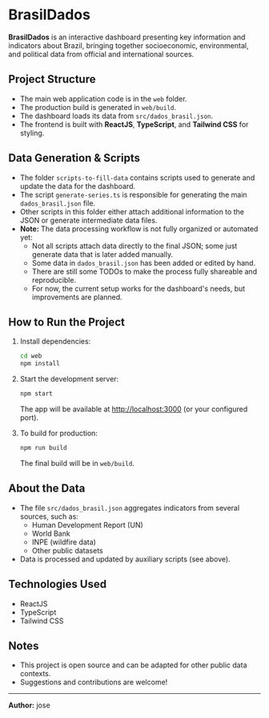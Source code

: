 # BrasilDados

**BrasilDados** is an interactive dashboard presenting key information and indicators about Brazil, bringing together socioeconomic, environmental, and political data from official and international sources.

## Project Structure

- The main web application code is in the `web` folder.
- The production build is generated in `web/build`.
- The dashboard loads its data from `src/dados_brasil.json`.
- The frontend is built with **ReactJS**, **TypeScript**, and **Tailwind CSS** for styling.

## Data Generation & Scripts

- The folder `scripts-to-fill-data` contains scripts used to generate and update the data for the dashboard.
- The script `generate-series.ts` is responsible for generating the main `dados_brasil.json` file.
- Other scripts in this folder either attach additional information to the JSON or generate intermediate data files.
- **Note:** The data processing workflow is not fully organized or automated yet:
  - Not all scripts attach data directly to the final JSON; some just generate data that is later added manually.
  - Some data in `dados_brasil.json` has been added or edited by hand.
  - There are still some TODOs to make the process fully shareable and reproducible.
  - For now, the current setup works for the dashboard's needs, but improvements are planned.

## How to Run the Project

1. Install dependencies:
   ```bash
   cd web
   npm install
   ```
2. Start the development server:

   ```bash
   npm start
   ```

   The app will be available at [http://localhost:3000](http://localhost:3000) (or your configured port).

3. To build for production:
   ```bash
   npm run build
   ```
   The final build will be in `web/build`.

## About the Data

- The file `src/dados_brasil.json` aggregates indicators from several sources, such as:
  - Human Development Report (UN)
  - World Bank
  - INPE (wildfire data)
  - Other public datasets
- Data is processed and updated by auxiliary scripts (see above).

## Technologies Used

- ReactJS
- TypeScript
- Tailwind CSS

## Notes

- This project is open source and can be adapted for other public data contexts.
- Suggestions and contributions are welcome!

---

**Author:** jose
